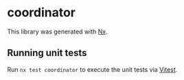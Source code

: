 # coordinator

This library was generated with [Nx](https://nx.dev).

## Running unit tests

Run `nx test coordinator` to execute the unit tests via [Vitest](https://vitest.dev/).
